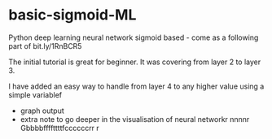 # basic-sigmoid-ML
Python deep learning neural network sigmoid based - come as a following part of bit.ly/1RnBCR5  

The initial tutorial is great for beginner.
It was covering from layer 2 to layer 3.

I have added an easy way to handle from layer 4 to any higher value using a simple variablef
+ graph output
+ extra note to go deeper in the visualisation of neural networkr
nnnnr
Gbbbbffffttttfccccccrr
r
